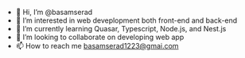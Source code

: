 - 👋 Hi, I’m @basamserad
- 👀 I’m interested in web deveplopment both front-end and back-end
- 🌱 I’m currently learning Quasar, Typescript, Node.js, and Nest.js
- 💞️ I’m looking to collaborate on developing web app
- 📫 How to reach me basamserad1223@gmai.com

<!---
basamserad/basamserad is a ✨ special ✨ repository because its `README.md` (this file) appears on your GitHub profile.
You can click the Preview link to take a look at your changes.
--->
